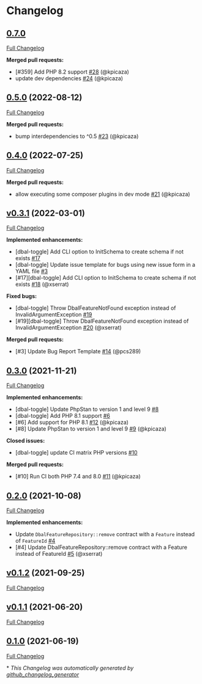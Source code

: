 # Changelog

## [0.7.0](https://github.com/pheature-flags/dbal-toggle/tree/0.7.0)

[Full Changelog](https://github.com/pheature-flags/dbal-toggle/compare/0.5.0...0.7.0)

**Merged pull requests:**

- \[\#359\] Add PHP 8.2 support [\#28](https://github.com/pheature-flags/dbal-toggle/pull/28) (@kpicaza)
- update dev dependencies [\#24](https://github.com/pheature-flags/dbal-toggle/pull/24) (@kpicaza)

## [0.5.0](https://github.com/pheature-flags/dbal-toggle/tree/0.5.0) (2022-08-12)

[Full Changelog](https://github.com/pheature-flags/dbal-toggle/compare/0.4.0...0.5.0)

**Merged pull requests:**

- bump interdependencies to ^0.5 [\#23](https://github.com/pheature-flags/dbal-toggle/pull/23) (@kpicaza)

## [0.4.0](https://github.com/pheature-flags/dbal-toggle/tree/0.4.0) (2022-07-25)

[Full Changelog](https://github.com/pheature-flags/dbal-toggle/compare/v0.3.1...0.4.0)

**Merged pull requests:**

- allow executing some composer plugins in dev mode [\#21](https://github.com/pheature-flags/dbal-toggle/pull/21) (@kpicaza)

## [v0.3.1](https://github.com/pheature-flags/dbal-toggle/tree/v0.3.1) (2022-03-01)

[Full Changelog](https://github.com/pheature-flags/dbal-toggle/compare/0.3.0...v0.3.1)

**Implemented enhancements:**

- \[dbal-toggle\] Add CLI option to InitSchema to create schema if not exists [\#17](https://github.com/pheature-flags/dbal-toggle/issues/17)
- \[dbal-toggle\] Update issue template for bugs using new issue form in a YAML file [\#3](https://github.com/pheature-flags/dbal-toggle/issues/3)
- \[\#17\]\[dbal-toggle\] Add CLI option to InitSchema to create schema if not exists [\#18](https://github.com/pheature-flags/dbal-toggle/pull/18) (@xserrat)

**Fixed bugs:**

- \[dbal-toggle\] Throw DbalFeatureNotFound exception instead of InvalidArgumentException [\#19](https://github.com/pheature-flags/dbal-toggle/issues/19)
- \[\#19\]\[dbal-toggle\] Throw DbalFeatureNotFound exception instead of InvalidArgumentException [\#20](https://github.com/pheature-flags/dbal-toggle/pull/20) (@xserrat)

**Merged pull requests:**

- \[\#3\] Update Bug Report Template [\#14](https://github.com/pheature-flags/dbal-toggle/pull/14) (@pcs289)

## [0.3.0](https://github.com/pheature-flags/dbal-toggle/tree/0.3.0) (2021-11-21)

[Full Changelog](https://github.com/pheature-flags/dbal-toggle/compare/0.2.0...0.3.0)

**Implemented enhancements:**

- \[dbal-toggle\] Update PhpStan to version 1 and level 9 [\#8](https://github.com/pheature-flags/dbal-toggle/issues/8)
- \[dbal-toggle\] Add PHP 8.1 support [\#6](https://github.com/pheature-flags/dbal-toggle/issues/6)
- \[\#6\] Add support for PHP 8.1 [\#12](https://github.com/pheature-flags/dbal-toggle/pull/12) (@kpicaza)
- \[\#8\] Update PhpStan to version 1 and level 9 [\#9](https://github.com/pheature-flags/dbal-toggle/pull/9) (@kpicaza)

**Closed issues:**

- \[dbal-toggle\] update CI matrix PHP versions [\#10](https://github.com/pheature-flags/dbal-toggle/issues/10)

**Merged pull requests:**

- \[\#10\] Run CI both PHP 7.4 and 8.0 [\#11](https://github.com/pheature-flags/dbal-toggle/pull/11) (@kpicaza)

## [0.2.0](https://github.com/pheature-flags/dbal-toggle/tree/0.2.0) (2021-10-08)

[Full Changelog](https://github.com/pheature-flags/dbal-toggle/compare/v0.1.2...0.2.0)

**Implemented enhancements:**

- Update `DbalFeatureRepository::remove` contract with a `Feature` instead of `FeatureId` [\#4](https://github.com/pheature-flags/dbal-toggle/issues/4)
- \[\#4\] Update DbalFeatureRepository::remove contract with a Feature instead of FeatureId [\#5](https://github.com/pheature-flags/dbal-toggle/pull/5) (@xserrat)

## [v0.1.2](https://github.com/pheature-flags/dbal-toggle/tree/v0.1.2) (2021-09-25)

[Full Changelog](https://github.com/pheature-flags/dbal-toggle/compare/v0.1.1...v0.1.2)

## [v0.1.1](https://github.com/pheature-flags/dbal-toggle/tree/v0.1.1) (2021-06-20)

[Full Changelog](https://github.com/pheature-flags/dbal-toggle/compare/0.1.0...v0.1.1)

## [0.1.0](https://github.com/pheature-flags/dbal-toggle/tree/0.1.0) (2021-06-19)

[Full Changelog](https://github.com/pheature-flags/dbal-toggle/compare/2ffb3f5f713cafc343e7cb4030ccd9ed9644831f...0.1.0)



\* *This Changelog was automatically generated by [github_changelog_generator](https://github.com/github-changelog-generator/github-changelog-generator)*
